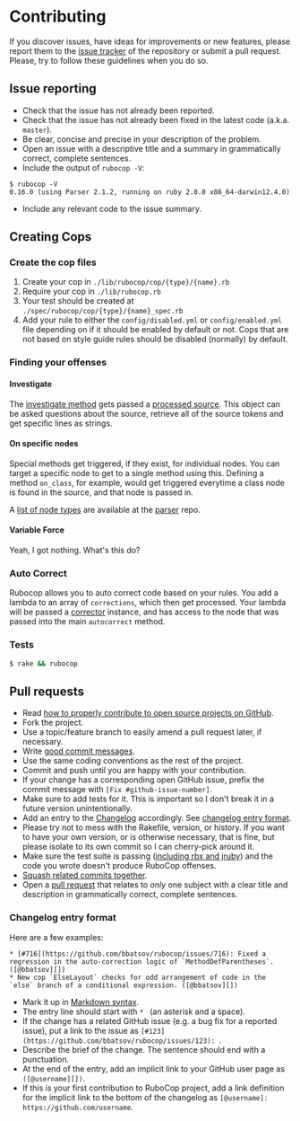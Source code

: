 # Contributing

If you discover issues, have ideas for improvements or new features,
please report them to the [issue tracker][1] of the repository or
submit a pull request. Please, try to follow these guidelines when you
do so.

## Issue reporting

* Check that the issue has not already been reported.
* Check that the issue has not already been fixed in the latest code
  (a.k.a. `master`).
* Be clear, concise and precise in your description of the problem.
* Open an issue with a descriptive title and a summary in grammatically correct,
  complete sentences.
* Include the output of `rubocop -V`:

```
$ rubocop -V
0.16.0 (using Parser 2.1.2, running on ruby 2.0.0 x86_64-darwin12.4.0)
```

* Include any relevant code to the issue summary.

## Creating Cops

### Create the cop files

1) Create your cop in `./lib/rubocop/cop/{type}/{name}.rb`
2) Require your cop in `./lib/rubocop.rb`
3) Your test should be created at `./spec/rubocop/cop/{type}/{name}_spec.rb`
4) Add your rule to either the `config/disabled.yml` or `config/enabled.yml` file depending on if it should be enabled by default or not. Cops that are not based on style guide rules should be disabled (normally) by default.

### Finding your offenses

#### Investigate

The [investigate method](lib/rubocop/cop/style/semicolon.rb#L11) gets passed a [processed source](lib/rubocop/processed_source.rb). This object can be asked questions about the source, retrieve all of the source tokens and get specific lines as strings.

#### On specific nodes

Special methods get triggered, if they exist, for individual nodes. You can target a specific node to get to a single method using this. Defining a method `on_class`, for example, would get triggered everytime a class node is found in the source, and that node is passed in.

A [list of node types](https://github.com/whitequark/parser/blob/master/lib/parser/meta.rb) are available at the [parser](https://github.com/whitequark/parser) repo.

#### Variable Force

Yeah, I got nothing. What's this do?

### Auto Correct

Rubocop allows you to auto correct code based on your rules. You add a lambda to an array of `corrections`, which then get processed. Your lambda will be passed a [corrector](lib/rubocop/cop/corrector.rb) instance, and has access to the node that was passed into the main `autocorrect` method.

### Tests

~~~ bash
$ rake && rubocop
~~~

## Pull requests

* Read [how to properly contribute to open source projects on GitHub][2].
* Fork the project.
* Use a topic/feature branch to easily amend a pull request later, if necessary.
* Write [good commit messages][3].
* Use the same coding conventions as the rest of the project.
* Commit and push until you are happy with your contribution.
* If your change has a corresponding open GitHub issue, prefix the commit message with `[Fix #github-issue-number]`.
* Make sure to add tests for it. This is important so I don't break it
  in a future version unintentionally.
* Add an entry to the [Changelog](CHANGELOG.md) accordingly. See [changelog entry format](#changelog-entry-format).
* Please try not to mess with the Rakefile, version, or history. If
  you want to have your own version, or is otherwise necessary, that
  is fine, but please isolate to its own commit so I can cherry-pick
  around it.
* Make sure the test suite is passing ([including rbx and jruby][7]) and the code you wrote doesn't produce
  RuboCop offenses.
* [Squash related commits together][5].
* Open a [pull request][4] that relates to *only* one subject with a clear title
  and description in grammatically correct, complete sentences.

### Changelog entry format

Here are a few examples:

```
* [#716](https://github.com/bbatsov/rubocop/issues/716): Fixed a regression in the auto-correction logic of `MethodDefParentheses`. ([@bbatsov][])
* New cop `ElseLayout` checks for odd arrangement of code in the `else` branch of a conditional expression. ([@bbatsov][])
```

* Mark it up in [Markdown syntax][6].
* The entry line should start with `* ` (an asterisk and a space).
* If the change has a related GitHub issue (e.g. a bug fix for a reported issue), put a link to the issue as `[#123](https://github.com/bbatsov/rubocop/issues/123): `.
* Describe the brief of the change. The sentence should end with a punctuation.
* At the end of the entry, add an implicit link to your GitHub user page as `([@username][])`.
* If this is your first contribution to RuboCop project, add a link definition for the implicit link to the bottom of the changelog as `[@username]: https://github.com/username`.

[1]: https://github.com/bbatsov/rubocop/issues
[2]: http://gun.io/blog/how-to-github-fork-branch-and-pull-request
[3]: http://tbaggery.com/2008/04/19/a-note-about-git-commit-messages.html
[4]: https://help.github.com/articles/using-pull-requests
[5]: http://gitready.com/advanced/2009/02/10/squashing-commits-with-rebase.html
[6]: http://daringfireball.net/projects/markdown/syntax
[7]: http://blog.stwrt.ca/2013/09/06/installing-rubinius-with-rbenv
